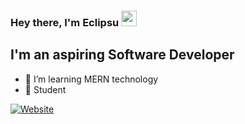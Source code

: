 ### Hey there, I'm Eclipsu <img src="https://media.giphy.com/media/hvRJCLFzcasrR4ia7z/giphy.gif" width="25px">

## I'm an aspiring Software Developer

- 🌱 I’m learning MERN technology 
- 📖 Student

[![Website](https://img.shields.io/website?label=Portfolio&style=for-the-badge&url=https://rajeevshrestha.vercel.app/)](https://rajeevshrestha.vercel.app/)
